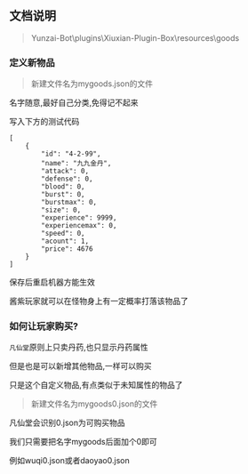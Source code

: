 ## 文档说明
>Yunzai-Bot\plugins\Xiuxian-Plugin-Box\resources\goods
### 定义新物品

>新建文件名为mygoods.json的文件   

名字随意,最好自己分类,免得记不起来    

写入下方的测试代码
```
[
    {
        "id": "4-2-99",
        "name": "九九金丹",
        "attack": 0,
        "defense": 0,
        "blood": 0,
        "burst": 0,
        "burstmax": 0,
        "size": 0,
        "experience": 9999,
        "experiencemax": 0,
        "speed": 0,
        "acount": 1,
        "price": 4676
    }
]
```
保存后重启机器方能生效  

酱紫玩家就可以在怪物身上有一定概率打落该物品了

### 如何让玩家购买?

`凡仙堂`原则上只卖丹药,也只显示丹药属性

但是也是可以新增其他物品,一样可以购买

只是这个自定义物品,有点类似于未知属性的物品了

>新建文件名为mygoods0.json的文件 

凡仙堂会识别0.json为可购买物品

我们只需要把名字mygoods后面加个0即可

例如wuqi0.json或者daoyao0.json